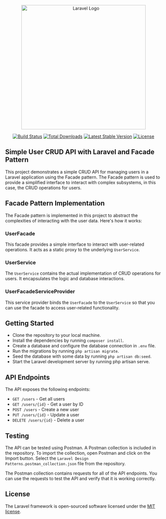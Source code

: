<p align="center"><a href="https://laravel.com" target="_blank"><img src="https://raw.githubusercontent.com/laravel/art/master/logo-lockup/5%20SVG/2%20CMYK/1%20Full%20Color/laravel-logolockup-cmyk-red.svg" width="400" alt="Laravel Logo"></a></p>

<p align="center">
<a href="https://github.com/laravel/framework/actions"><img src="https://github.com/laravel/framework/workflows/tests/badge.svg" alt="Build Status"></a>
<a href="https://packagist.org/packages/laravel/framework"><img src="https://img.shields.io/packagist/dt/laravel/framework" alt="Total Downloads"></a>
<a href="https://packagist.org/packages/laravel/framework"><img src="https://img.shields.io/packagist/v/laravel/framework" alt="Latest Stable Version"></a>
<a href="https://packagist.org/packages/laravel/framework"><img src="https://img.shields.io/packagist/l/laravel/framework" alt="License"></a>
</p>

## Simple User CRUD API with Laravel and Facade Pattern

This project demonstrates a simple CRUD API for managing users in a Laravel application using the Facade pattern. The Facade pattern is used to provide a simplified interface to interact with complex subsystems, in this case, the CRUD operations for users.
## Facade Pattern Implementation
The Facade pattern is implemented in this project to abstract the complexities of interacting with the user data. Here's how it works:

### UserFacade
This facade provides a simple interface to interact with user-related operations. It acts as a static proxy to the underlying `UserService`.
### UserService
The `UserService` contains the actual implementation of CRUD operations for users. It encapsulates the logic and database interactions.
### UserFacadeServiceProvider
This service provider binds the `UserFacade` to the `UserService` so that you can use the facade to access user-related functionality.

## Getting Started
- Clone the repository to your local machine.
- Install the dependencies by running `composer install`.
- Create a database and configure the database connection in `.env` file.
- Run the migrations by running `php artisan migrate`.
- Seed the database with some data by running `php artisan db:seed`.
- Start the Laravel development server by running php artisan serve.
## API Endpoints
The API exposes the following endpoints:

- `GET /users` - Get all users
- `GET /users/{id}` - Get a user by ID
- `POST /users` - Create a new user
- `PUT /users/{id}` - Update a user
- `DELETE /users/{id}` - Delete a user

## Testing
The API can be tested using Postman. A Postman collection is included in the repository. To import the collection, open Postman and click on the Import button. Select the `Laravel Design Patterns.postman_collection.json` file from the repository.

The Postman collection contains requests for all of the API endpoints. You can use the requests to test the API and verify that it is working correctly.

## License
The Laravel framework is open-sourced software licensed under the [MIT license](https://opensource.org/licenses/MIT).
